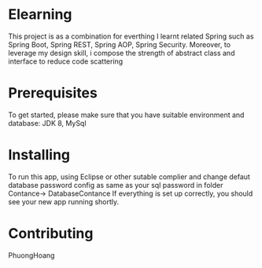 # Elearning
This project is as a combination for everthing I learnt related Spring such as Spring Boot, Spring REST, Spring AOP, Spring Security. Moreover, to leverage my design skill, i compose the strength of abstract class and 
interface to reduce code scattering

# Prerequisites
To get started, please make sure that you have suitable environment and database: JDK 8, MySql

# Installing
To run this app, using Eclipse or other sutable complier and change defaut database password config as same as your sql password in folder Contance-> DatabaseContance
If everything is set up correctly, you should see your new app running shortly.


# Contributing
PhuongHoang
